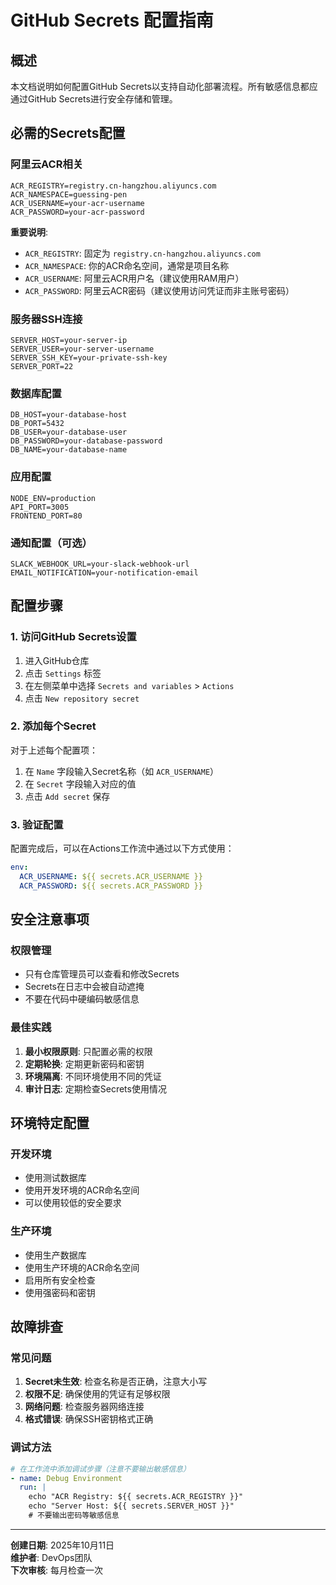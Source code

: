 # GitHub Secrets 配置指南

## 概述

本文档说明如何配置GitHub Secrets以支持自动化部署流程。所有敏感信息都应通过GitHub Secrets进行安全存储和管理。

## 必需的Secrets配置

### 阿里云ACR相关
```
ACR_REGISTRY=registry.cn-hangzhou.aliyuncs.com
ACR_NAMESPACE=guessing-pen
ACR_USERNAME=your-acr-username
ACR_PASSWORD=your-acr-password
```

**重要说明**:
- `ACR_REGISTRY`: 固定为 `registry.cn-hangzhou.aliyuncs.com`
- `ACR_NAMESPACE`: 你的ACR命名空间，通常是项目名称
- `ACR_USERNAME`: 阿里云ACR用户名（建议使用RAM用户）
- `ACR_PASSWORD`: 阿里云ACR密码（建议使用访问凭证而非主账号密码）

### 服务器SSH连接
```
SERVER_HOST=your-server-ip
SERVER_USER=your-server-username
SERVER_SSH_KEY=your-private-ssh-key
SERVER_PORT=22
```

### 数据库配置
```
DB_HOST=your-database-host
DB_PORT=5432
DB_USER=your-database-user
DB_PASSWORD=your-database-password
DB_NAME=your-database-name
```

### 应用配置
```
NODE_ENV=production
API_PORT=3005
FRONTEND_PORT=80
```

### 通知配置（可选）
```
SLACK_WEBHOOK_URL=your-slack-webhook-url
EMAIL_NOTIFICATION=your-notification-email
```

## 配置步骤

### 1. 访问GitHub Secrets设置
1. 进入GitHub仓库
2. 点击 `Settings` 标签
3. 在左侧菜单中选择 `Secrets and variables` > `Actions`
4. 点击 `New repository secret`

### 2. 添加每个Secret
对于上述每个配置项：
1. 在 `Name` 字段输入Secret名称（如 `ACR_USERNAME`）
2. 在 `Secret` 字段输入对应的值
3. 点击 `Add secret` 保存

### 3. 验证配置
配置完成后，可以在Actions工作流中通过以下方式使用：
```yaml
env:
  ACR_USERNAME: ${{ secrets.ACR_USERNAME }}
  ACR_PASSWORD: ${{ secrets.ACR_PASSWORD }}
```

## 安全注意事项

### 权限管理
- 只有仓库管理员可以查看和修改Secrets
- Secrets在日志中会被自动遮掩
- 不要在代码中硬编码敏感信息

### 最佳实践
1. **最小权限原则**: 只配置必需的权限
2. **定期轮换**: 定期更新密码和密钥
3. **环境隔离**: 不同环境使用不同的凭证
4. **审计日志**: 定期检查Secrets使用情况

## 环境特定配置

### 开发环境
- 使用测试数据库
- 使用开发环境的ACR命名空间
- 可以使用较低的安全要求

### 生产环境
- 使用生产数据库
- 使用生产环境的ACR命名空间
- 启用所有安全检查
- 使用强密码和密钥

## 故障排查

### 常见问题
1. **Secret未生效**: 检查名称是否正确，注意大小写
2. **权限不足**: 确保使用的凭证有足够权限
3. **网络问题**: 检查服务器网络连接
4. **格式错误**: 确保SSH密钥格式正确

### 调试方法
```yaml
# 在工作流中添加调试步骤（注意不要输出敏感信息）
- name: Debug Environment
  run: |
    echo "ACR Registry: ${{ secrets.ACR_REGISTRY }}"
    echo "Server Host: ${{ secrets.SERVER_HOST }}"
    # 不要输出密码等敏感信息
```

---

**创建日期**: 2025年10月11日  
**维护者**: DevOps团队  
**下次审核**: 每月检查一次